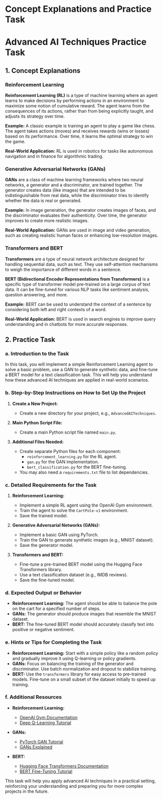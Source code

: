 # Concept Explanations and Practice Task

# Advanced AI Techniques Practice Task

## 1. Concept Explanations

### Reinforcement Learning
**Reinforcement Learning (RL)** is a type of machine learning where an agent learns to make decisions by performing actions in an environment to maximize some notion of cumulative reward. The agent learns from the consequences of its actions, rather than from being explicitly taught, and adjusts its strategy over time.

**Example:** A classic example is training an agent to play a game like chess. The agent takes actions (moves) and receives rewards (wins or losses) based on its performance. Over time, it learns the optimal strategy to win the game.

**Real-World Application:** RL is used in robotics for tasks like autonomous navigation and in finance for algorithmic trading.

### Generative Adversarial Networks (GANs)
**GANs** are a class of machine learning frameworks where two neural networks, a generator and a discriminator, are trained together. The generator creates data (like images) that are intended to be indistinguishable from real data, while the discriminator tries to identify whether the data is real or generated.

**Example:** In image generation, the generator creates images of faces, and the discriminator evaluates their authenticity. Over time, the generator improves to create more realistic images.

**Real-World Application:** GANs are used in image and video generation, such as creating realistic human faces or enhancing low-resolution images.

### Transformers and BERT
**Transformers** are a type of neural network architecture designed for handling sequential data, such as text. They use self-attention mechanisms to weigh the importance of different words in a sentence.

**BERT (Bidirectional Encoder Representations from Transformers)** is a specific type of transformer model pre-trained on a large corpus of text data. It can be fine-tuned for various NLP tasks like sentiment analysis, question answering, and more.

**Example:** BERT can be used to understand the context of a sentence by considering both left and right contexts of a word.

**Real-World Application:** BERT is used in search engines to improve query understanding and in chatbots for more accurate responses.

## 2. Practice Task

### a. Introduction to the Task
In this task, you will implement a simple Reinforcement Learning agent to solve a basic problem, use a GAN to generate synthetic data, and fine-tune a BERT model for a text classification task. This will help you understand how these advanced AI techniques are applied in real-world scenarios.

### b. Step-by-Step Instructions on How to Set Up the Project

1. **Create a New Project:**
   - Create a new directory for your project, e.g., `AdvancedAITechniques`.

2. **Main Python Script File:**
   - Create a main Python script file named `main.py`.

3. **Additional Files Needed:**
   - Create separate Python files for each component:
     - `reinforcement_learning.py` for the RL agent.
     - `gan.py` for the GAN implementation.
     - `bert_classification.py` for the BERT fine-tuning.
   - You may also need a `requirements.txt` file to list dependencies.

### c. Detailed Requirements for the Task

1. **Reinforcement Learning:**
   - Implement a simple RL agent using the OpenAI Gym environment.
   - Train the agent to solve the `CartPole-v1` environment.
   - Save the trained model.

2. **Generative Adversarial Networks (GANs):**
   - Implement a basic GAN using PyTorch.
   - Train the GAN to generate synthetic images (e.g., MNIST dataset).
   - Save the generator model.

3. **Transformers and BERT:**
   - Fine-tune a pre-trained BERT model using the Hugging Face Transformers library.
   - Use a text classification dataset (e.g., IMDB reviews).
   - Save the fine-tuned model.

### d. Expected Output or Behavior

- **Reinforcement Learning:** The agent should be able to balance the pole on the cart for a specified number of steps.
- **GANs:** The generator should produce images that resemble the MNIST dataset.
- **BERT:** The fine-tuned BERT model should accurately classify text into positive or negative sentiment.

### e. Hints or Tips for Completing the Task

- **Reinforcement Learning:** Start with a simple policy like a random policy and gradually improve it using Q-learning or policy gradients.
- **GANs:** Focus on balancing the training of the generator and discriminator. Use batch normalization and dropout to stabilize training.
- **BERT:** Use the `transformers` library for easy access to pre-trained models. Fine-tune on a small subset of the dataset initially to speed up training.

### f. Additional Resources

- **Reinforcement Learning:**
  - [OpenAI Gym Documentation](https://gym.openai.com/)
  - [Deep Q-Learning Tutorial](https://pytorch.org/tutorials/intermediate/reinforcement_q_learning.html)

- **GANs:**
  - [PyTorch GAN Tutorial](https://pytorch.org/tutorials/beginner/dcgan_faces_tutorial.html)
  - [GANs Explained](https://developers.google.com/machine-learning/gan)

- **BERT:**
  - [Hugging Face Transformers Documentation](https://huggingface.co/transformers/)
  - [BERT Fine-Tuning Tutorial](https://mccormickml.com/2019/07/22/BERT-fine-tuning/)

This task will help you apply advanced AI techniques in a practical setting, reinforcing your understanding and preparing you for more complex projects in the future.